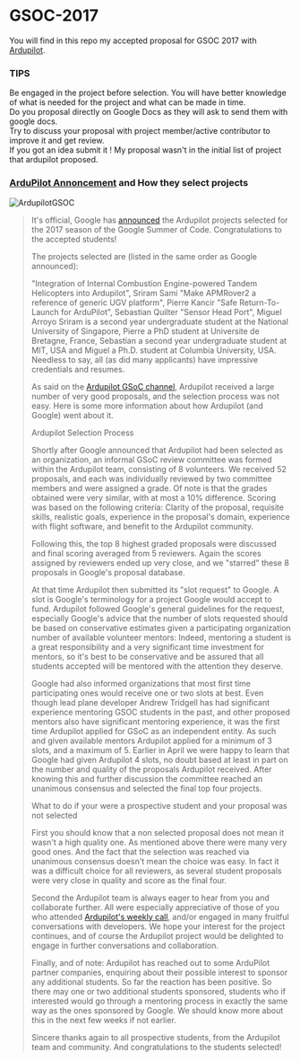 # GSOC-2017
You will find in this repo my accepted proposal for GSOC 2017 with [Ardupilot](ardupilot.org).

### TIPS
Be engaged in the project before selection. You will have better knowledge of what is needed for the project and what can be made in time.  
Do you proposal directly on Google Docs as they will ask to send them with google docs.  
Try to discuss your proposal with project member/active contributor to improve it and get review.  
If you got an idea submit it ! My proposal wasn't in the initial list of project that ardupilot proposed.

### [ArduPilot Annoncement](http://discuss.ardupilot.org/t/congratulations-gsoc-2017-ardupilot-students/17150) and How they select projects
![ArdupilotGSOC](http://discuss.ardupilot.org/uploads/default/optimized/2X/9/97f13db89c8c2363ae1b5b65294113f986bba5fd_1_690x388.jpg)
> It's official, Google has [announced](https://summerofcode.withgoogle.com/organizations/5365801306554368/#projects) the Ardupilot projects selected
> for the 2017 season of the Google Summer of Code. Congratulations to
> the accepted students!
> 
> The projects selected are (listed in the same order as Google
> announced):
> 
> "Integration of Internal Combustion Engine-powered Tandem Helicopters
> into Ardupilot", Sriram Sami "Make APMRover2 a reference of generic
> UGV platform", Pierre Kancir "Safe Return-To-Launch for ArduPilot",
> Sebastian Quilter "Sensor Head Port", Miguel Arroyo Sriram is a second
> year undergraduate student at the National University of Singapore,
> Pierre a PhD student at Universite de Bretagne, France, Sebastian a
> second year undergraduate student at MIT, USA and Miguel a Ph.D.
> student at Columbia University, USA. Needless to say, all (as did many
> applicants) have impressive credentials and resumes.
> 
> As said on the [Ardupilot GSoC channel](https://gitter.im/ArduPilot/GSoC), Ardupilot received a large
> number of very good proposals, and the selection process was not easy.
> Here is some more information about how Ardupilot (and Google) went
> about it.
> 
> Ardupilot Selection Process
> 
> Shortly after Google announced that Ardupilot had been selected as an
> organization, an informal GSoC review committee was formed within the
> Ardupilot team, consisting of 8 volunteers. We received 52 proposals,
> and each was individually reviewed by two committee members and were
> assigned a grade. Of note is that the grades obtained were very
> similar, with at most a 10% difference. Scoring was based on the
> following criteria: Clarity of the proposal, requisite skills,
> realistic goals, experience in the proposal's domain, experience with
> flight software, and benefit to the Ardupilot community.
> 
> Following this, the top 8 highest graded proposals were discussed and
> final scoring averaged from 5 reviewers. Again the scores assigned by
> reviewers ended up very close, and we "starred" these 8 proposals in
> Google's proposal database.
> 
> At that time Ardupilot then submitted its "slot request" to Google. A
> slot is Google's terminology for a project Google would accept to
> fund. Ardupilot followed Google's general guidelines for the request,
> especially Google's advice that the number of slots requested should
> be based on conservative estimates given a participating organization
> number of available volunteer mentors: Indeed, mentoring a student is
> a great responsibility and a very significant time investment for
> mentors, so it's best to be conservative and be assured that all
> students accepted will be mentored with the attention they deserve.
> 
> Google had also informed organizations that most first time
> participating ones would receive one or two slots at best. Even though
> lead plane developer Andrew Tridgell has had significant experience
> mentoring GSOC students in the past, and other proposed mentors also
> have significant mentoring experience, it was the first time Ardupilot
> applied for GSoC as an independent entity. As such and given available
> mentors Ardupilot applied for a minimum of 3 slots, and a maximum of
> 5. Earlier in April we were happy to learn that Google had given Ardupilot 4 slots, no doubt based at least in part on the number and
> quality of the proposals Ardupilot received. After knowing this and
> further discussion the committee reached an unanimous consensus and
> selected the final top four projects.
> 
> What to do if your were a prospective student and your proposal was
> not selected
> 
> First you should know that a non selected proposal does not mean it
> wasn't a high quality one. As mentioned above there were many very
> good ones. And the fact that the selection was reached via unanimous
> consensus doesn't mean the choice was easy. In fact it was a difficult
> choice for all reviewers, as several student proposals were very close
> in quality and score as the final four.
> 
> Second the Ardupilot team is always eager to hear from you and
> collaborate further. All were especially appreciative of those of you
> who attended [Ardupilot's weekly call](http://ardupilot.org/dev/docs/ardupilot-mumble-server.html), and/or engaged in many fruitful
> conversations with developers. We hope your interest for the project
> continues, and of course the Ardupilot project would be delighted to
> engage in further conversations and collaboration.
> 
> Finally, and of note: Ardupilot has reached out to some ArduPilot
> partner companies, enquiring about their possible interest to sponsor
> any additional students. So far the reaction has been positive. So
> there may one or two additional students sponsored, students who if
> interested would go through a mentoring process in exactly the same
> way as the ones sponsored by Google. We should know more about this in
> the next few weeks if not earlier.
> 
> Sincere thanks again to all prospective students, from the Ardupilot
> team and community. And congratulations to the students selected!
